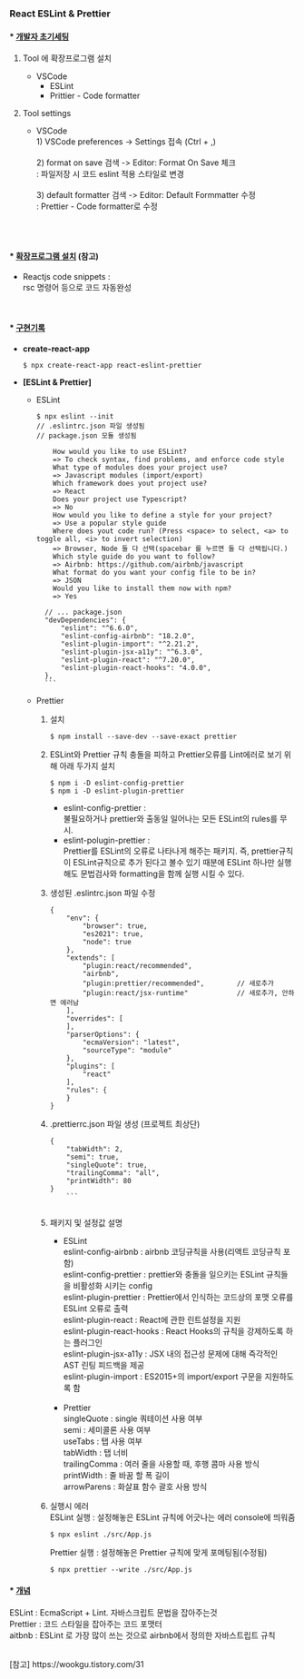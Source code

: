 ### React ESLint & Prettier

#### * [개발자 초기세팅]()

1. Tool 에 확장프로그램 설치
    - VSCode <br>
        - ESLint <br>
        - Prittier - Code formatter<br>

2. Tool settings
    - VSCode  <br>
          1) VSCode preferences -> Settings 접속 (Ctrl + ,) <br></br>
          2) format on save 검색 -> Editor: Format On Save 체크 <br>
                : 파일저장 시 코드 eslint 적용 스타일로 변경<br><br>
          3) default formatter 검색 -> Editor: Default Formmatter 수정 <br>
              : Prettier - Code formatter로 수정<br><br>
<br>

#### * [확장프로그램 설치]() (참고)

* Reactjs code snippets : <br>
    rsc 명령어 등으로 코드 자동완성
<br>

#### * [구현기록]()
* **create-react-app**
    ```
    $ npx create-react-app react-eslint-prettier
    ```

* **[ESLint & Prettier]** 
    * ESLint
        ```
        $ npx eslint --init
        // .eslintrc.json 파일 생성됨
        // package.json 모듈 생성됨
        ```

        ```
            How would you like to use ESLint?
            => To check syntax, find problems, and enforce code style
            What type of modules does your project use?
            => Javascript modules (import/export)
            Which framework does yout project use?
            => React
            Does your project use Typescript?
            => No
            How would you like to define a style for your project?
            => Use a popular style guide
            Where does yout code run? (Press <space> to select, <a> to toggle all, <i> to invert selection)
            => Browser, Node 둘 다 선택(spacebar 를 누르면 둘 다 선택됩니다.)
            Which style guide do you want to follow?
            => Airbnb: https://github.com/airbnb/javascript
            What format do you want your config file to be in?
            => JSON
            Would you like to install them now with npm?
            => Yes
        ```

        ```
          // ... package.json
          "devDependencies": {
              "eslint": "^6.6.0",
              "eslint-config-airbnb": "18.2.0",
              "eslint-plugin-import": "^2.21.2",
              "eslint-plugin-jsx-a11y": "^6.3.0",
              "eslint-plugin-react": "^7.20.0",
              "eslint-plugin-react-hooks": "4.0.0",
          },
          ```

    * Prettier
        1. 설치 <br>

            ```
            $ npm install --save-dev --save-exact prettier
            ```

        2. ESLint와 Prettier 규칙 충돌을 피하고 Prettier오류를 Lint에러로 보기 위해 아래 두가지 설치 <br>
            ```
            $ npm i -D eslint-config-prettier 
            $ npm i -D eslint-plugin-prettier 
            ```

            * eslint-config-prettier : <br>
            불필요하거나 prettier와 출동일 일어나는 모든 ESLint의 rules를 무시. <br>
            * eslint-polugin-prettier :  <br>
            Prettier를 ESLint의 오류로 나타나게 해주는 패키지. 즉, prettier규칙이 ESLint규칙으로 추가 된다고 볼수 있기 때분에 ESLint 하나만 실행해도 문법검사와 formatting을 함께 실행 시킬 수 있다. 

        3. 생성된 .eslintrc.json 파일 수정

            ```
            {
                "env": {
                    "browser": true,
                    "es2021": true,
                    "node": true
                },
                "extends": [
                    "plugin:react/recommended",
                    "airbnb",
                    "plugin:prettier/recommended",        // 새로추가
                    "plugin:react/jsx-runtime"            // 새로추가, 안하면 에러남
                ],
                "overrides": [
                ],
                "parserOptions": {
                    "ecmaVersion": "latest",
                    "sourceType": "module"
                },
                "plugins": [
                    "react"
                ],
                "rules": {
                }
            }

            ```

        4. .prettierrc.json 파일 생성 (프로젝트 최상단)

            ```
            {
                "tabWidth": 2,
                "semi": true,
                "singleQuote": true,
                "trailingComma": "all",
                "printWidth": 80
            }
                ```


        5. 패키지 및 설정값 설명 
            - ESLint <br>
            eslint-config-airbnb : airbnb 코딩규칙을 사용(리액트 코딩규칙 포함)<br>
            eslint-config-prettier : prettier와 충돌을 일으키는 ESLint 규칙들을 비활성화 시키는 config<br>
            eslint-plugin-prettier : Prettier에서 인식하는 코드상의 포맷 오류를 ESLint 오류로 출력<br>
            eslint-plugin-react : React에 관한 린트설정을 지원<br>
            eslint-plugin-react-hooks : React Hooks의 규칙을 강제하도록 하는 플러그인<br>
            eslint-plugin-jsx-a11y : JSX 내의 접근성 문제에 대해 즉각적인 AST 린팅 피드백을 제공<br>
            eslint-plugin-import : ES2015+의 import/export 구문을 지원하도록 함<br>
            <br>

            - Prettier <br>
            singleQuote : single 쿼테이션 사용 여부 <br>
            semi : 세미콜론 사용 여부 <br>
            useTabs : 탭 사용 여부 <br>
            tabWidth : 탭 너비 <br>
            trailingComma : 여러 줄을 사용할 때, 후행 콤마 사용 방식 <br>
            printWidth : 줄 바꿈 할 폭 길이 <br>
            arrowParens : 화살표 함수 괄호 사용 방식<br>


        6. 실행시 에러 <br>
              ESLint 실행 : 설정해놓은 ESLint 규칙에 어긋나는 에러 console에 띄워줌 <br>
              ```
              $ npx eslint ./src/App.js
              ```

              Prettier 실행 : 설정해놓은 Prettier 규칙에 맞게 포메팅됨(수정됨)
              ```
              $ npx prettier --write ./src/App.js
              ```
       

#### * [개념]()
  ESLint : EcmaScript + Lint. 자바스크립트 문법을 잡아주는것<br>
  Prettier : 코드 스타일을 잡아주는 코드 포맷터<br>
  aitbnb : ESLint 로 가장 많이 쓰는 것으로 airbnb에서 정의한 자바스트립트 규칙<br>

<br>
[참고]  
https://wookgu.tistory.com/31

